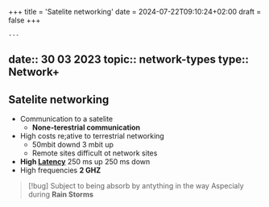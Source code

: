 +++
title = 'Satelite networking'
date = 2024-07-22T09:10:24+02:00
draft = false
+++

    ---
date:: 30 03 2023
topic:: network-types
type:: Network+
---
## Satelite networking
- Communication to a satelite
	- **None-terestrial communication**
 - High costs re;ative to terrestrial networking
	  - 50mbit downd 3 mbit up 
	  - Remote sites difficult ot network sites 
  - **High [Latency](/obisdian_ntoes/notes_obsidian/ZPythonref/DjangoFramework/Network+/Data/Latency.md)**
	  250 ms up 250 ms down
- High frequencies 
	**2 GHZ**
>[!bug] Subject to being absorb by antything in the way
>Aspecialy during **Rain Storms**